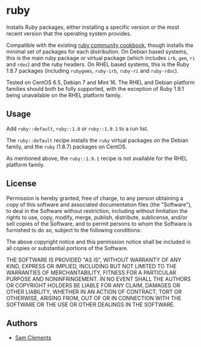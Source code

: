 ruby
====

Installs Ruby packages, either installing a specific version or the most recent version that the operating system provides.

Compatible with the existing [ruby community cookbook](https://github.com/jtimberman/ruby-cookbook), though installs the minimal set of packages for each distribution. On Debian based systems, this is the main ruby package or virtual package (which includes `irb`, `gem`, `ri` and `rdoc`) and the ruby headers. On RHEL based systems, this is the Ruby 1.8.7 packages (including `rubygems`, `ruby-irb`, `ruby-ri` and `ruby-rdoc`).

Tested on CentOS 6.5, Debian 7 and Mint 16. The RHEL and Debian platform families should both be fully supported, with the exception of Ruby 1.9.1 being unavailable on the RHEL platform family.

Usage
-----

Add `ruby::default`, `ruby::1.8` or `ruby::1.9.1` to a run list.

The `ruby::default` recipe installs the `ruby` virtual packages on the Debian family, and the `ruby` (1.8.7) packages on CentOS.

As mentioned above, the `ruby::1.9.1` recipe is not available for the RHEL platform family.

License
-------

Permission is hereby granted, free of charge, to any person obtaining a copy of this software and associated documentation files (the "Software"), to deal in the Software without restriction, including without limitation the rights to use, copy, modify, merge, publish, distribute, sublicense, and/or sell copies of the Software, and to permit persons to whom the Software is furnished to do so, subject to the following conditions:

The above copyright notice and this permission notice shall be included in all copies or substantial portions of the Software.

THE SOFTWARE IS PROVIDED "AS IS", WITHOUT WARRANTY OF ANY KIND, EXPRESS OR IMPLIED, INCLUDING BUT NOT LIMITED TO THE WARRANTIES OF MERCHANTABILITY, FITNESS FOR A PARTICULAR PURPOSE AND NONINFRINGEMENT. IN NO EVENT SHALL THE AUTHORS OR COPYRIGHT HOLDERS BE LIABLE FOR ANY CLAIM, DAMAGES OR OTHER LIABILITY, WHETHER IN AN ACTION OF CONTRACT, TORT OR OTHERWISE, ARISING FROM, OUT OF OR IN CONNECTION WITH THE SOFTWARE OR THE USE OR OTHER DEALINGS IN THE SOFTWARE.

Authors
-------

* [Sam Clements](https://github.com/borntyping/)
